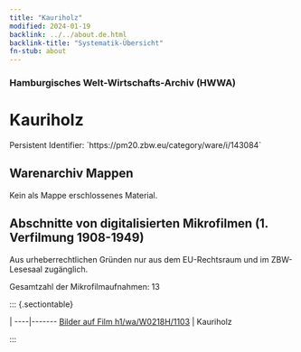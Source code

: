```yaml
---
title: "Kauriholz"
modified: 2024-01-19
backlink: ../../about.de.html
backlink-title: "Systematik-Übersicht"
fn-stub: about
---
```


### Hamburgisches Welt-Wirtschafts-Archiv (HWWA)

# Kauriholz

<div class="hint">Persistent Identifier: `https://pm20.zbw.eu/category/ware/i/143084`</div>







## Warenarchiv Mappen





Kein als Mappe erschlossenes Material.



<a id="filmsections" />

## Abschnitte von digitalisierten Mikrofilmen (1. Verfilmung 1908-1949)

<p>Aus urheberrechtlichen Gründen nur aus dem EU-Rechtsraum und im ZBW-Lesesaal zugänglich.</p>


<p>Gesamtzahl der Mikrofilmaufnahmen: 13</p>





::: {.sectiontable}

 | 
----|-------
<a class="btn" href="https://pm20.zbw.eu/film/h1/wa/W0218H/1103" rel="nofollow">Bilder auf Film h1/wa/W0218H/1103</a> | Kauriholz


:::
















